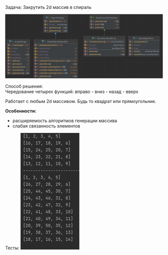 Задача: Закрутить 2d массив в спираль

![img_1.png](img_1.png)

Способ решения:  
Чередование четырех функций: вправо - вниз - назад - вверх

Работает с любым 2d массивом. Будь то квадрат или прямоугольник.

**Особенности:**
- расширяемость алгоритмов генерации массива
- слабая связанность элементов

Тесты:
![img.png](img.png)


